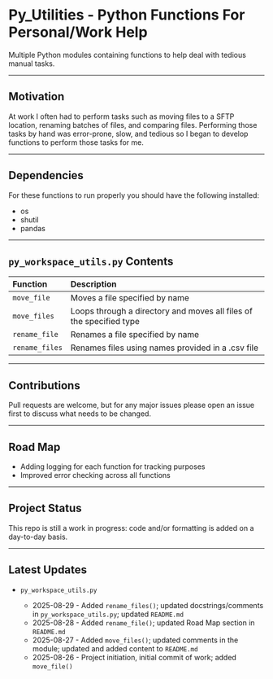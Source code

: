 # Py_Utilities - Python Functions For Personal/Work Help

Multiple Python modules containing functions to help deal with tedious manual tasks.

-----

## Motivation

At work I often had to perform tasks such as moving files to a SFTP location, renaming batches of files, and comparing files. Performing those tasks by hand was error-prone, slow, and tedious so I began to develop functions to perform those tasks for me.

-----

## Dependencies

For these functions to run properly you should have the following installed:

- os
- shutil
- pandas

-----

## `py_workspace_utils.py` Contents

| Function       | Description                                                          |
|:---------------|:---------------------------------------------------------------------|
| `move_file`    | Moves a file specified by name                                       |
| `move_files`   | Loops through a directory and moves all files of the specified type  |
| `rename_file`  | Renames a file specified by name                                     |
| `rename_files` | Renames files using names provided in a .csv file                    |


-----

## Contributions

Pull requests are welcome, but for any major issues please open an issue first to discuss what needs to be changed.

-----

## Road Map

- Adding logging for each function for tracking purposes
- Improved error checking across all functions

-----

## Project Status

This repo is still a work in progress: code and/or formatting is added on a day-to-day basis.

-----

## Latest Updates

* `py_workspace_utils.py`

    - 2025-08-29 - Added `rename_files()`; updated docstrings/comments in `py_workspace_utils.py`; updated `README.md`
    - 2025-08-28 - Added `rename_file()`; updated Road Map section in `README.md`
    - 2025-08-27 - Added `move_files()`; updated comments in the module; updated and added content to `README.md`
    - 2025-08-26 - Project initiation, initial commit of work; added `move_file()`
